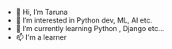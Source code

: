 - 👋 Hi, I’m Taruna
- 👀 I’m interested in Python dev, ML, AI etc. 
- 🌱 I’m currently learning Python , Django etc...
- 📫 I'm a learner 

<!---
Taruna21/Taruna21 is a ✨ special ✨ repository because its `README.md` (this file) appears on your GitHub profile.
You can click the Preview link to take a look at your changes.
--->
